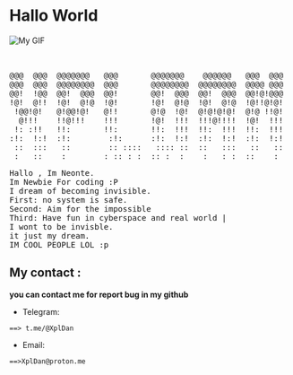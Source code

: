 # Hallo World



 
![My GIF](https://i.ibb.co/xyz/your-gif.gif)







<pre>                                                  
                                                            
@@@  @@@  @@@@@@@   @@@       @@@@@@@    @@@@@@   @@@  @@@  
@@@  @@@  @@@@@@@@  @@@       @@@@@@@@  @@@@@@@@  @@@@ @@@  
@@!  !@@  @@!  @@@  @@!       @@!  @@@  @@!  @@@  @@!@!@@@  
!@!  @!!  !@!  @!@  !@!       !@!  @!@  !@!  @!@  !@!!@!@!  
 !@@!@!   @!@@!@!   @!!       @!@  !@!  @!@!@!@!  @!@ !!@!  
  @!!!    !!@!!!    !!!       !@!  !!!  !!!@!!!!  !@!  !!!  
 !: :!!   !!:       !!:       !!:  !!!  !!:  !!!  !!:  !!!  
:!:  !:!  :!:        :!:      :!:  !:!  :!:  !:!  :!:  !:!  
 ::  :::   ::        :: ::::   :::: ::  ::   :::   ::   ::  
 :   ::    :        : :: : :  :: :  :    :   : :  ::    :  
</pre>

<pre>
Hallo , Im Neonte.
Im Newbie For coding :P
I dream of becoming invisible. 
First: no system is safe.
Second: Aim for the impossible
Third: Have fun in cyberspace and real world |
I wont to be invisble. 
it just my dream.
IM COOL PEOPLE LOL :p
</pre>

## My contact : 

**you can contact me for report bug in my github**

* Telegram:

```==> t.me/@XplDan ```

* Email:

```==>XplDan@proton.me```
